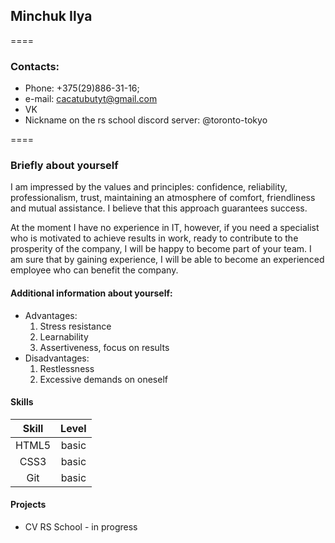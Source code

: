 ## Minchuk Ilya
====
### Contacts:
* Phone: +375(29)886-31-16;
* e-mail: cacatubutyt@gmail.com
* VK
* Nickname on the rs school discord server: @toronto-tokyo

====
### Briefly about yourself


I am impressed by the values and principles: confidence, reliability, professionalism, trust, maintaining an atmosphere of comfort, friendliness and mutual assistance. I believe that this approach guarantees success.


At the moment I have no experience in IT, however, if you need a specialist who is motivated to achieve results in work, ready to contribute to the prosperity of the company, I will be happy to become part of your team. I am sure that by gaining experience, I will be able to become an experienced employee who can benefit the company.


#### Additional information about yourself:
* Advantages:
    1. Stress resistance
    2. Learnability
    3. Assertiveness, focus on results
*  Disadvantages:
    1. Restlessness
    2. Excessive demands on oneself


#### Skills
Skill | Level
:----:|:------:
HTML5 |basic
CSS3  |basic
Git   |basic


#### Projects
* CV RS School - in progress
